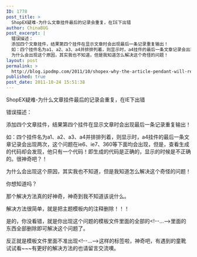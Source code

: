 ```yaml
---
ID: 1778
post_title: >
  ShopEX疑难-为什么文章挂件最后的记录会重复，在IE下出错
author: ChinaBUG
post_excerpt: |
  错误描述：
  添加四个文章挂件，结果第四个挂件在显示文章时会出现最后一条记录重复输出！
  如：四个挂件名为a1、a2、a3、a4并排排列着，则显示时，a4挂件的最后一条文章记录会出现两次，这个问题在ie6、ie7、360等下面均会出现，但是，查看生成的代码却会发现，他只有一个代码！即生成的代码是正确的，显示的时候是不正确的。很神奇吧？！
  为什么会出现这个原因，其实我也不知道，但是我知道怎么解决这个奇怪的问题！
layout: post
permalink: >
  http://blog.ipodmp.com/2011/10/shopex-why-the-article-pendant-will-repeat-the-last-record-an-error-in-ie.html
published: true
post_date: 2011-10-24 15:51:38
---
```

ShopEX疑难-为什么文章挂件最后的记录会重复，在IE下出错

错误描述：

添加四个文章挂件，结果第四个挂件在显示文章时会出现最后一条记录重复输出！

如：四个挂件名为a1、a2、a3、a4并排排列着，则显示时，a4挂件的最后一条文章记录会出现两次，这个问题在ie6、ie7、360等下面均会出现，但是，查看生成的代码却会发现，他只有一个代码！即生成的代码是正确的，显示的时候是不正确的。很神奇吧？！

为什么会出现这个原因，其实我也不知道，但是我知道怎么解决这个奇怪的问题！

你想知道吗？

那个解决方法真的好神奇，神奇到我不知道该说什么。

解决方法很简单，就是把主题模板内的注释删除！！！

是的，你没看错，就是你出现这个问题的模板文件里面的全部的&lt;!--...--&gt;里面的东西全部删除即可解决这个问题了。

反正就是模板文件里面不准出现&lt;!--...--&gt;这样的标签啦，神奇吧，有遇到的童靴试试看~~~有更好的解决方法的也请留言交流噢。